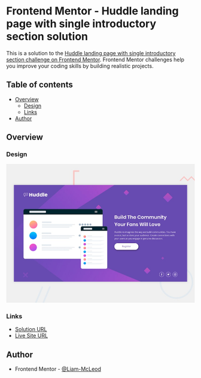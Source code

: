 # Frontend Mentor - Huddle landing page with single introductory section solution

This is a solution to the [Huddle landing page with single introductory section challenge on Frontend Mentor](https://www.frontendmentor.io/challenges/huddle-landing-page-with-a-single-introductory-section-B_2Wvxgi0). Frontend Mentor challenges help you improve your coding skills by building realistic projects. 

## Table of contents

- [Overview](#overview)
  - [Design](#design)
  - [Links](#links)
- [Author](#author)

## Overview

### Design

![Design preview for the huddle landing page coding challenge](./design/desktop-preview.jpg)

### Links

-  [Solution URL](https://www.frontendmentor.io/solutions/huddle-landing-page-F44_2W8d9E)
-  [Live Site URL](https://liam-mcleod.github.io/FrontendMentor-Huddle-Landing-Page/)

## Author
- Frontend Mentor - [@Liam-McLeod](https://www.frontendmentor.io/profile/Liam-McLeod)